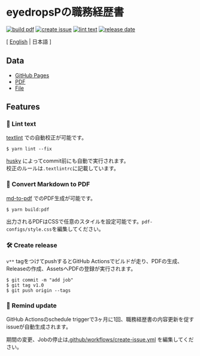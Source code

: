 # eyedropsPの職務経歴書

[![build pdf](https://github.com/eyedropsP/resume/actions/workflows/build-pdf.yml/badge.svg)](https://github.com/eyedropsP/resume/actions/workflows/build-pdf.yml)
[![create issue](https://github.com/eyedropsP/resume/actions/workflows/create-issue.yml/badge.svg)](https://github.com/eyedropsP/resume/actions/workflows/create-issue.yml)
[![lint text](https://github.com/eyedropsP/resume/actions/workflows/lint-text.yml/badge.svg)](https://github.com/eyedropsP/resume/actions/workflows/lint-text.yml)
[![release date](https://img.shields.io/github/release-date/eyedropsP/resume?color=blue&logo=github)](https://github.com/eyedropsP/resume/releases)

[ [English](https://github.com/eyedropsP/resume) | 日本語 ]

## Data

- [GitHub Pages](https://eyedropsp.github.io/resume)
- [PDF](https://github.com/eyedropsP.github.com/eyedropsP/resume/releases)
- [File](https://github.com/eyedropsP/resume/blob/master/docs/README.md)

## Features

### 💅 Lint text

[textlint](https://github.com/textlint/textlint) での自動校正が可能です。

```
$ yarn lint --fix
```

[husky](https://github.com/typicode/husky) によってcommit前にも自動で実行されます。  
校正のルールは`.textlintrc`に記載しています。


### 📝 Convert Markdown to PDF

[md-to-pdf](https://www.npmjs.com/package/md-to-pdf) でのPDF生成が可能です。

```
$ yarn build:pdf
```


出力されるPDFはCSSで任意のスタイルを設定可能です。`pdf-configs/style.css`を編集してください。  

### 🛠 Create release

`v**` tagをつけてpushするとGitHub Actionsでビルドが走り、PDFの生成、Releaseの作成、AssetsへPDFの登録が実行されます。

```
$ git commit -m "add job"
$ git tag v1.0
$ git push origin --tags
```

### 📆 Remind update

GitHub Actionsのschedule triggerで3ヶ月に1回、職務経歴書の内容更新を促すissueが自動生成されます。

期間の変更、Jobの停止は[.github/workflows/create-issue.yml](https://github.com/kawamataryo/resume/blob/master/.github/workflows/create-issue.yml) を編集してください。